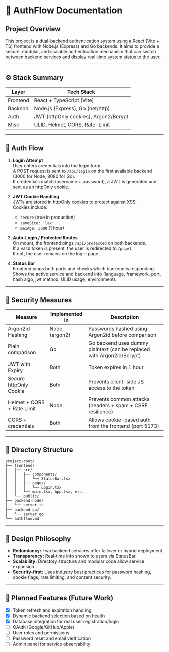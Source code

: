 # 🔐 AuthFlow Documentation

## Project Overview

This project is a dual-backend authentication system using a React (Vite + TS) frontend with Node.js (Express) and Go backends. It aims to provide a secure, modular, and scalable authentication mechanism that can switch between backend services and display real-time system status to the user.

---

## ⚙️ Stack Summary

| Layer     | Tech Stack                                 |
|-----------|--------------------------------------------|
| Frontend  | React + TypeScript (Vite)                  |
| Backend   | Node.js (Express), Go (net/http)           |
| Auth      | JWT (httpOnly cookies), Argon2/Bcrypt      |
| Misc      | ULID, Helmet, CORS, Rate-Limit             |

---

## 🔁 Auth Flow

1. **Login Attempt**  
    User enters credentials into the login form.  
    A POST request is sent to `/api/login` on the first available backend (3000 for Node, 8080 for Go).  
    If credentials match (username + password), a JWT is generated and sent as an httpOnly cookie.

2. **JWT Cookie Handling**  
    JWTs are stored in httpOnly cookies to protect against XSS.  
    Cookies include:  
    - `secure` (true in production)  
    - `sameSite: 'lax'`  
    - `maxAge: 3600` (1 hour)

3. **Auto-Login / Protected Routes**  
    On mount, the frontend pings `/api/protected` on both backends.  
    If a valid token is present, the user is redirected to `/page1`.  
    If not, the user remains on the login page.

4. **Status Bar**  
    Frontend pings both ports and checks which backend is responding.  
    Shows the active service and backend info (language, framework, port, hash algo, jwt method, ULID usage, environment).

---

## 🔐 Security Measures

| Measure                | Implemented In   | Description                                                        |
|------------------------|------------------|--------------------------------------------------------------------|
| Argon2id Hashing       | Node (argon2)    | Passwords hashed using Argon2id before comparison                  |
| Plain comparison       | Go               | Go backend uses dummy plaintext (can be replaced with Argon2id/Bcrypt) |
| JWT with Expiry        | Both             | Token expires in 1 hour                                            |
| Secure httpOnly Cookie | Both             | Prevents client-side JS access to the token                        |
| Helmet + CORS + Rate Limit | Node         | Prevents common attacks (headers + spam + CSRF resilience)         |
| CORS + credentials     | Both             | Allows cookie-based auth from the frontend (port 5173)             |

---

## 📁 Directory Structure

```
project-root/
├── frontend/
│   ├── src/
│   │   ├── components/
│   │   │   └── StatusBar.tsx
│   │   ├── pages/
│   │   │   └── Login.tsx
│   │   └── main.tsx, App.tsx, etc.
│   └── public/
├── backend-node/
│   └── server.ts
├── backend-go/
│   └── server.go
└── authflow.md
```

---

## 🧠 Design Philosophy

- **Redundancy:** Two backend services offer failover or hybrid deployment.
- **Transparency:** Real-time info shown to users via StatusBar.
- **Scalability:** Directory structure and modular code allow service expansion.
- **Security-first:** Uses industry best practices for password hashing, cookie flags, rate limiting, and content security.

---

## 🚀 Planned Features (Future Work)

- [x] Token refresh and expiration handling
- [x] Dynamic backend selection based on health
- [x] Database integration for real user registration/login
- [ ] OAuth (Google/GitHub/Apple)
- [ ] User roles and permissions
- [ ] Password reset and email verification
- [ ] Admin panel for service observability
